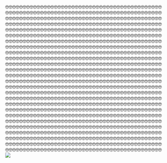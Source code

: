 🤓🤓🤓🤓🤓🤓🤓🤓🤓🤓🤓🤓🤓🤓🤓🤓🤓🤓🤓🤓🤓🤓🤓🤓🤓🤓🤓🤓🤓🤓🤓🤓🤓🤓🤓🤓🤓🤓🤓🤓🤓🤓🤓🤓🤓
🤓🤓🤓🤓🤓🤓🤓🤓🤓🤓🤓🤓🤓🤓🤓🤓🤓🤓🤓🤓🤓🤓🤓🤓🤓🤓🤓🤓🤓🤓🤓🤓🤓🤓🤓🤓🤓🤓🤓🤓🤓🤓🤓🤓🤓
🤓🤓🤓🤓🤓🤓🤓🤓🤓🤓🤓🤓🤓🤓🤓🤓🤓🤓🤓🤓🤓🤓🤓🤓🤓🤓🤓🤓🤓🤓🤓🤓🤓🤓🤓🤓🤓🤓🤓🤓🤓🤓🤓🤓🤓
🤓🤓🤓🤓🤓🤓🤓🤓🤓🤓🤓🤓🤓🤓🤓🤓🤓🤓🤓🤓🤓🤓🤓🤓🤓🤓🤓🤓🤓🤓🤓🤓🤓🤓🤓🤓🤓🤓🤓🤓🤓🤓🤓🤓🤓
🤓🤓🤓🤓🤓🤓🤓🤓🤓🤓🤓🤓🤓🤓🤓🤓🤓🤓🤓🤓🤓🤓🤓🤓🤓🤓🤓🤓🤓🤓🤓🤓🤓🤓🤓🤓🤓🤓🤓🤓🤓🤓🤓🤓🤓
🤓🤓🤓🤓🤓🤓🤓🤓🤓🤓🤓🤓🤓🤓🤓🤓🤓🤓🤓🤓🤓🤓🤓🤓🤓🤓🤓🤓🤓🤓🤓🤓🤓🤓🤓🤓🤓🤓🤓🤓🤓🤓🤓🤓🤓
🤓🤓🤓🤓🤓🤓🤓🤓🤓🤓🤓🤓🤓🤓🤓🤓🤓🤓🤓🤓🤓🤓🤓🤓🤓🤓🤓🤓🤓🤓🤓🤓🤓🤓🤓🤓🤓🤓🤓🤓🤓🤓🤓🤓🤓
🤓🤓🤓🤓🤓🤓🤓🤓🤓🤓🤓🤓🤓🤓🤓🤓🤓🤓🤓🤓🤓🤓🤓🤓🤓🤓🤓🤓🤓🤓🤓🤓🤓🤓🤓🤓🤓🤓🤓🤓🤓🤓🤓🤓🤓
🤓🤓🤓🤓🤓🤓🤓🤓🤓🤓🤓🤓🤓🤓🤓🤓🤓🤓🤓🤓🤓🤓🤓🤓🤓🤓🤓🤓🤓🤓🤓🤓🤓🤓🤓🤓🤓🤓🤓🤓🤓🤓🤓🤓🤓
🤓🤓🤓🤓🤓🤓🤓🤓🤓🤓🤓🤓🤓🤓🤓🤓🤓🤓🤓🤓🤓🤓🤓🤓🤓🤓🤓🤓🤓🤓🤓🤓🤓🤓🤓🤓🤓🤓🤓🤓🤓🤓🤓🤓🤓
🤓🤓🤓🤓🤓🤓🤓🤓🤓🤓🤓🤓🤓🤓🤓🤓🤓🤓🤓🤓🤓🤓🤓🤓🤓🤓🤓🤓🤓🤓🤓🤓🤓🤓🤓🤓🤓🤓🤓🤓🤓🤓🤓🤓🤓
🤓🤓🤓🤓🤓🤓🤓🤓🤓🤓🤓🤓🤓🤓🤓🤓🤓🤓🤓🤓🤓🤓🤓🤓🤓🤓🤓🤓🤓🤓🤓🤓🤓🤓🤓🤓🤓🤓🤓🤓🤓🤓🤓🤓🤓
🤓🤓🤓🤓🤓🤓🤓🤓🤓🤓🤓🤓🤓🤓🤓🤓🤓🤓🤓🤓🤓🤓🤓🤓🤓🤓🤓🤓🤓🤓🤓🤓🤓🤓🤓🤓🤓🤓🤓🤓🤓🤓🤓🤓🤓
🤓🤓🤓🤓🤓🤓🤓🤓🤓🤓🤓🤓🤓🤓🤓🤓🤓🤓🤓🤓🤓🤓🤓🤓🤓🤓🤓🤓🤓🤓🤓🤓🤓🤓🤓🤓🤓🤓🤓🤓🤓🤓🤓🤓🤓
🤓🤓🤓🤓🤓🤓🤓🤓🤓🤓🤓🤓🤓🤓🤓🤓🤓🤓🤓🤓🤓🤓🤓🤓🤓🤓🤓🤓🤓🤓🤓🤓🤓🤓🤓🤓🤓🤓🤓🤓🤓🤓🤓🤓🤓
🤓🤓🤓🤓🤓🤓🤓🤓🤓🤓🤓🤓🤓🤓🤓🤓🤓🤓🤓🤓🤓🤓🤓🤓🤓🤓🤓🤓🤓🤓🤓🤓🤓🤓🤓🤓🤓🤓🤓🤓🤓🤓🤓🤓🤓
🤓🤓🤓🤓🤓🤓🤓🤓🤓🤓🤓🤓🤓🤓🤓🤓🤓🤓🤓🤓🤓🤓🤓🤓🤓🤓🤓🤓🤓🤓🤓🤓🤓🤓🤓🤓🤓🤓🤓🤓🤓🤓🤓🤓🤓
🤓🤓🤓🤓🤓🤓🤓🤓🤓🤓🤓🤓🤓🤓🤓🤓🤓🤓🤓🤓🤓🤓🤓🤓🤓🤓🤓🤓🤓🤓🤓🤓🤓🤓🤓🤓🤓🤓🤓🤓🤓🤓🤓🤓🤓
🤓🤓🤓🤓🤓🤓🤓🤓🤓🤓🤓🤓🤓🤓🤓🤓🤓🤓🤓🤓🤓🤓🤓🤓🤓🤓🤓🤓🤓🤓🤓🤓🤓🤓🤓🤓🤓🤓🤓🤓🤓🤓🤓🤓🤓
🤓🤓🤓🤓🤓🤓🤓🤓🤓🤓🤓🤓🤓🤓🤓🤓🤓🤓🤓🤓🤓🤓🤓🤓🤓🤓🤓🤓🤓🤓🤓🤓🤓🤓🤓🤓🤓🤓🤓🤓🤓🤓🤓🤓🤓
🤓🤓🤓🤓🤓🤓🤓🤓🤓🤓🤓🤓🤓🤓🤓🤓🤓🤓🤓🤓🤓🤓🤓🤓🤓🤓🤓🤓🤓🤓🤓🤓🤓🤓🤓🤓🤓🤓🤓🤓🤓🤓🤓🤓🤓
🤓🤓🤓🤓🤓🤓🤓🤓🤓🤓🤓🤓🤓🤓🤓🤓🤓🤓🤓🤓🤓🤓🤓🤓🤓🤓🤓🤓🤓🤓🤓🤓🤓🤓🤓🤓🤓🤓🤓🤓🤓🤓🤓🤓🤓
🤓🤓🤓🤓🤓🤓🤓🤓🤓🤓🤓🤓🤓🤓🤓🤓🤓🤓🤓🤓🤓🤓🤓🤓🤓🤓🤓🤓🤓🤓🤓🤓🤓🤓🤓🤓🤓🤓🤓🤓🤓🤓🤓🤓🤓
🤓🤓🤓🤓🤓🤓🤓🤓🤓🤓🤓🤓🤓🤓🤓🤓🤓🤓🤓🤓🤓🤓🤓🤓🤓🤓🤓🤓🤓🤓🤓🤓🤓🤓🤓🤓🤓🤓🤓🤓🤓🤓🤓🤓🤓
🤓🤓🤓🤓🤓🤓🤓🤓🤓🤓🤓🤓🤓🤓🤓🤓🤓🤓🤓🤓🤓🤓🤓🤓🤓🤓🤓🤓🤓🤓🤓🤓🤓🤓🤓🤓🤓🤓🤓🤓🤓🤓🤓🤓🤓
🤓🤓🤓🤓🤓🤓🤓🤓🤓🤓🤓🤓🤓🤓🤓🤓🤓🤓🤓🤓🤓🤓🤓🤓🤓🤓🤓🤓🤓🤓🤓🤓🤓🤓🤓🤓🤓🤓🤓🤓🤓🤓🤓🤓🤓
![](https://media.tenor.com/6lm-svEn7dEAAAAC/cirno-fumo.gif)
